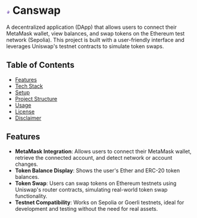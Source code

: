 <h1 align="left"> <img src="https://github.com/Ujenyhu/canswap/blob/main/img/canswap-logo-white.png" width="10" height="10" /> Canswap</h1>

A decentralized application (DApp) that allows users to connect their MetaMask wallet, view balances, and swap tokens on the Ethereum test network (Sepolia). 
This project is built with a user-friendly interface and leverages Uniswap's testnet contracts to simulate token swaps.

## Table of Contents
- [Features](#features)
- [Tech Stack](#tech-stack)
- [Setup](#setup)
- [Project Structure](#project-structure)
- [Usage](#usage)
- [License](#license)
- [Disclaimer](#disclaimer)


## Features
- **MetaMask Integration**: Allows users to connect their MetaMask wallet, retrieve the connected account, and detect network or account changes.
- **Token Balance Display**: Shows the user's Ether and ERC-20 token balances.
- **Token Swap**: Users can swap tokens on Ethereum testnets using Uniswap's router contracts, simulating real-world token swap functionality.
- **Testnet Compatibility**: Works on Sepolia or Goerli testnets, ideal for development and testing without the need for real assets.
